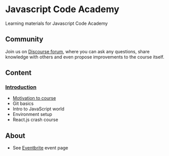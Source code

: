 # Javascript Code Academy
Learning materials for Javascript Code Academy

## Community

Join us on [Discourse forum](http://discourse.js-code-academy.eu/), 
where you can ask any questions, share knowledge with others
and even propose improvements to the course itself.

## Content

### [Introduction](introduction/README.md)

 - [Motivation to course](introduction/motivation.md)
 - Git basics
 - Intro to JavaScript world
 - Environment setup
 - React.js crash course
 
## About

- See [Eventbrite](https://www.eventbrite.com/e/javascript-code-academy-by-msd-at-prague-tickets-31930493967) event page